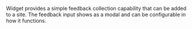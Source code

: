 Widget provides a simple feedback collection capability that can be added to a site. The feedback input shows as a modal and can be configurable in how it functions.
